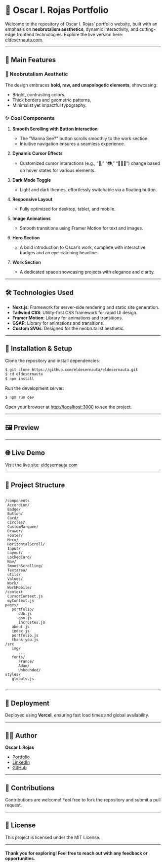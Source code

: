 # 🚀 Oscar I. Rojas Portfolio

Welcome to the repository of Oscar I. Rojas’ portfolio website, built with an emphasis on **neobrutalism aesthetics**, dynamic interactivity, and cutting-edge frontend technologies. Explore the live version here: [eldesernauta.com](https://eldesernauta.com).

---

## 🌟 Main Features

### 🎨 Neobrutalism Aesthetic

The design embraces **bold, raw, and unapologetic elements**, showcasing:

- Bright, contrasting colors.
- Thick borders and geometric patterns.
- Minimalist yet impactful typography.

### ✨ Cool Components

1. **Smooth Scrolling with Button Interaction**

   - The "Wanna See?" button scrolls smoothly to the work section.
   - Intuitive navigation ensures a seamless experience.

2. **Dynamic Cursor Effects**

   - Customized cursor interactions (e.g., “👋,” “📷,” “👨🏻‍🎨”) change based on hover states for various elements.

3. **Dark Mode Toggle**

   - Light and dark themes, effortlessly switchable via a floating button.

4. **Responsive Layout**

   - Fully optimized for desktop, tablet, and mobile.

5. **Image Animations**

   - Smooth transitions using Framer Motion for text and images.

6. **Hero Section**

   - A bold introduction to Oscar’s work, complete with interactive badges and an eye-catching headline.

7. **Work Section**

   - A dedicated space showcasing projects with elegance and clarity.

---

## 🛠️ Technologies Used

- **Next.js**: Framework for server-side rendering and static site generation.
- **Tailwind CSS**: Utility-first CSS framework for rapid UI design.
- **Framer Motion**: Library for animations and transitions.
- **GSAP**: Library for animations and transitions.
- **Custom SVGs**: Designed for the neobrutalist aesthetic.

---

## 🚧 Installation & Setup

Clone the repository and install dependencies:

```bash
$ git clone https://github.com/eldesernauta/eldesernauta.git
$ cd eldesernauta
$ npm install
```

Run the development server:

```bash
$ npm run dev
```

Open your browser at [http://localhost:3000](http://localhost:3000) to see the project.

---

## 🖼️ Preview



---

## 🌐 Live Demo

Visit the live site: [eldesernauta.com](https://eldesernauta.com)

---

## 📂 Project Structure

```

/components
 Accordion/
 Badge/
 Button/
 Card/
 Circles/
 CustomMarquee/
 Drawer/
 Footer/
 Hero/
 HorizontalScroll/
 Input/
 Layout/
 LockedCard/
 Nav/
 SmoothScrolling/
 Textarea/
 utils/
 Values/
 Work/
 WorkMobile/
/context
 CursorContext.js
 myContext.js
pages/
   portfolio/
      ddb.js
      goo.js
      incrustes.js
   about.js
   index.js
   portfolio.js
   thank-you.js
/src
   img/
      ...
   fonts/
      France/
      Adam/
      Unbounded/
styles/
   globals.js
     
```

---

## 🚀 Deployment

Deployed using **Vercel**, ensuring fast load times and global availability.

---

## 🧑‍🎨 Author

**Oscar I. Rojas**

- [Portfolio](https://eldesernauta.com)
- [LinkedIn](https://www.linkedin.com/in/eldesernauta)
- [GitHub](https://github.com/eldesernauta)

---

## 🤝 Contributions

Contributions are welcome! Feel free to fork the repository and submit a pull request.

---

## 📜 License

This project is licensed under the MIT License.

---

#### Thank you for exploring! Feel free to reach out with any feedback or opportunities.

